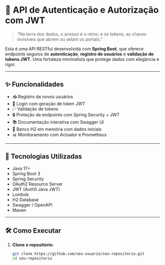 # 🔐 API de Autenticação e Autorização com JWT

> “Na terra dos dados, o acesso é o reino; e os tokens, as chaves invisíveis que abrem ou selam os portais.”

Esta é uma API RESTful desenvolvida com **Spring Boot**, que oferece endpoints seguros de **autenticação**, **registro de usuários** e **validação de tokens JWT**. Uma fortaleza minimalista que protege dados com elegância e rigor.

---

## ✨ Funcionalidades

- 📥 Registro de novos usuários
- 🔐 Login com geração de token JWT
- ✅ Validação de tokens
- 🔒 Proteção de endpoints com Spring Security + JWT
- 📚 Documentação interativa com Swagger UI
- 🧪 Banco H2 em memória com dados iniciais
- 📊 Monitoramento com Actuator e Prometheus

---

## 🚀 Tecnologias Utilizadas

- Java 17+
- Spring Boot 3
- Spring Security
- OAuth2 Resource Server
- JWT (Auth0 Java JWT)
- Lombok
- H2 Database
- Swagger / OpenAPI
- Maven

---

## 🛠️ Como Executar

1. **Clone o repositório:**
   ```bash
   git clone https://github.com/seu-usuario/seu-repositorio.git
   cd seu-repositorio


